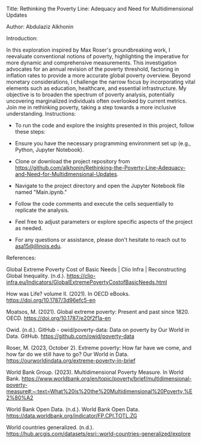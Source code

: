 

Title: 
Rethinking the Poverty Line: Adequacy and Need for Multidimensional Updates

Author: 
Abdulaziz Alkhonin

Introduction:

In this exploration inspired by Max Roser's groundbreaking work, I reevaluate conventional notions of poverty, highlighting the imperative for more dynamic and comprehensive measurements. This investigation advocates for an annual revision of the poverty threshold, factoring in inflation rates to provide a more accurate global poverty overview. Beyond monetary considerations, I challenge the narrow focus by incorporating vital elements such as education, healthcare, and essential infrastructure. My objective is to broaden the spectrum of poverty analysis, potentially uncovering marginalized individuals often overlooked by current metrics. Join me in rethinking poverty, taking a step towards a more inclusive understanding.
Instructions:

- To run the code and explore the insights presented in this project, follow these steps:

- Ensure you have the necessary programming environment set up (e.g., Python, Jupyter Notebook).

- Clone or download the project repository from https://github.com/alkhonin/Rethinking-the-Poverty-Line-Adequacy-and-Need-for-Multidimensional-Updates.

- Navigate to the project directory and open the Jupyter Notebook file named "Main.ipynb."

- Follow the code comments and execute the cells sequentially to replicate the analysis.

- Feel free to adjust parameters or explore specific aspects of the project as needed.

- For any questions or assistance, please don't hesitate to reach out to asa15@illinois.edu.


References:

Global Extreme Poverty Cost of Basic Needs | Clio Infra | Reconstructing Global Inequality. (n.d.). https://clio-infra.eu/Indicators/GlobalExtremePovertyCostofBasicNeeds.html

How was Life? volume II. (2021). In OECD eBooks. https://doi.org/10.1787/3d96efc5-en

Moatsos, M. (2021). Global extreme poverty: Present and past since 1820. OECD. https://doi.org/10.1787/e20f2f1a-en

Owid. (n.d.). GitHub - owid/poverty-data: Data on poverty by Our World in Data. GitHub. https://github.com/owid/poverty-data

Roser, M. (2023, October 2). Extreme poverty: How far have we come, and how far do we still have to go? Our World in Data. https://ourworldindata.org/extreme-poverty-in-brief

World Bank Group. (2023). Multidimensional Poverty Measure. In World Bank. https://www.worldbank.org/en/topic/poverty/brief/multidimensional-poverty-measure#:~:text=What%20is%20the%20Multidimensional%20Poverty,%E2%80%A2

World Bank Open Data. (n.d.). World Bank Open Data. https://data.worldbank.org/indicator/FP.CPI.TOTL.ZG

World countries generalized. (n.d.). https://hub.arcgis.com/datasets/esri::world-countries-generalized/explore